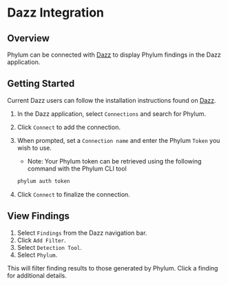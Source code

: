 # Dazz Integration

## Overview

Phylum can be connected with [Dazz](https://www.dazz.io/) to display Phylum findings in the Dazz application.

## Getting Started

Current Dazz users can follow the installation instructions found on [Dazz](https://app.dazz.io/docs/en/phylum.html).

1. In the Dazz application, select `Connections` and search for Phylum.
2. Click `Connect` to add the connection.
3. When prompted, set a `Connection name` and enter the Phylum `Token` you wish to use.
    - Note: Your Phylum token can be retrieved using the following command with the Phylum CLI tool

     ```sh
     phylum auth token
     ```

4. Click `Connect` to finalize the connection.

## View Findings

1. Select `Findings` from the Dazz navigation bar.
2. Click `Add Filter`.
3. Select `Detection Tool`.
4. Select `Phylum`.

This will filter finding results to those generated by Phylum. Click a finding for additional details.
